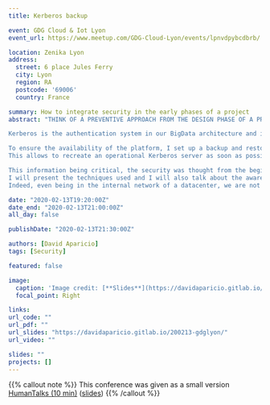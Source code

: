 ```yaml
---
title: Kerberos backup

event: GDG Cloud & Iot Lyon
event_url: https://www.meetup.com/GDG-Cloud-Lyon/events/lpnvdpybcdbrb/

location: Zenika Lyon
address:
  street: 6 place Jules Ferry
  city: Lyon
  region: RA
  postcode: '69006'
  country: France

summary: How to integrate security in the early phases of a project
abstract: "THINK OF A PREVENTIVE APPROACH FROM THE DESIGN PHASE OF A PROJECT

Kerberos is the authentication system in our BigData architecture and it's a SPOF (Single Point of Failure).

To ensure the availability of the platform, I set up a backup and restore mechanism for Kerberos information.
This allows to recreate an operational Kerberos server as soon as possible (in case of an incident).

This information being critical, the security was thought from the beginning.
I will present the techniques used and I will also talk about the awareness of the management on these important aspects.
Indeed, even being in the internal network of a datacenter, we are not safe from an intrusion. The 0 risk does not exist."

date: "2020-02-13T19:20:00Z"
date_end: "2020-02-13T21:00:00Z"
all_day: false

publishDate: "2020-02-13T21:30:00Z"

authors: [David Aparicio]
tags: [Security]

featured: false

image:
  caption: 'Image credit: [**Slides**](https://davidaparicio.gitlab.io/200213-gdglyon/)'
  focal_point: Right

links:
url_code: ""
url_pdf: ""
url_slides: "https://davidaparicio.gitlab.io/200213-gdglyon/"
url_video: ""

slides: ""
projects: []
---
```


{{% callout note %}}
This conference was given as a small version [HumanTalks (10 min)](https://humantalks.com/cities/lyon/events/533) ([slides](https://davidaparicio.gitlab.io/200211-humantalks/))
{{% /callout %}}